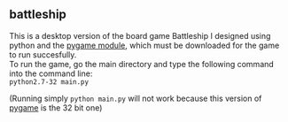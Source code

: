 ## battleship

This is a desktop version of the board game Battleship I designed using python and the [pygame module][pygame-download], which must be downloaded for the game to run succesfully.  
To run the game, go the main directory and type the following command into the command line:  
`python2.7-32 main.py`

(Running simply `python main.py` will not work because this version of [pygame][pygame-download] is the 32 bit one)



[pygame-download]: http://www.pygame.org/download.shtml
